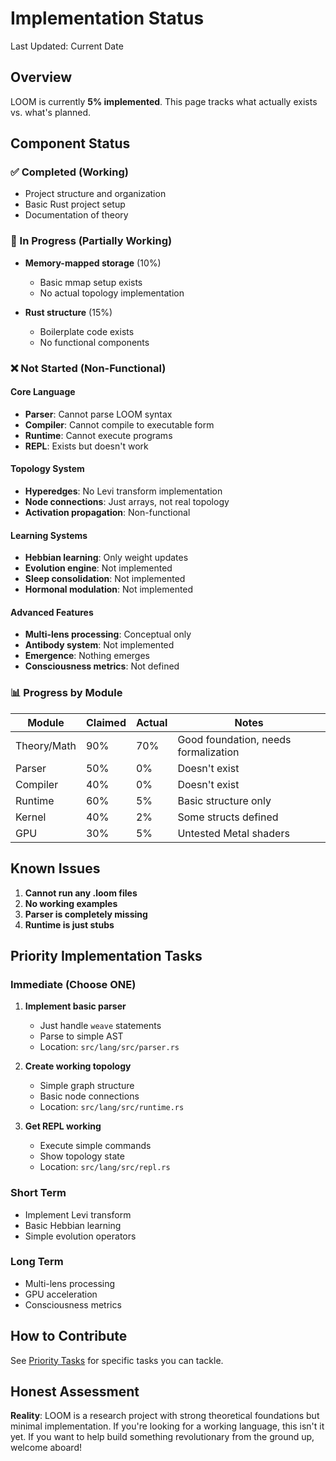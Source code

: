 # Implementation Status

Last Updated: Current Date

## Overview

LOOM is currently **5% implemented**. This page tracks what actually exists vs. what's planned.

## Component Status

### ✅ Completed (Working)
- Project structure and organization
- Basic Rust project setup
- Documentation of theory

### 🚧 In Progress (Partially Working)
- **Memory-mapped storage** (10%)
  - Basic mmap setup exists
  - No actual topology implementation

- **Rust structure** (15%)
  - Boilerplate code exists
  - No functional components

### ❌ Not Started (Non-Functional)

#### Core Language
- **Parser**: Cannot parse LOOM syntax
- **Compiler**: Cannot compile to executable form
- **Runtime**: Cannot execute programs
- **REPL**: Exists but doesn't work

#### Topology System
- **Hyperedges**: No Levi transform implementation
- **Node connections**: Just arrays, not real topology
- **Activation propagation**: Non-functional

#### Learning Systems
- **Hebbian learning**: Only weight updates
- **Evolution engine**: Not implemented
- **Sleep consolidation**: Not implemented
- **Hormonal modulation**: Not implemented

#### Advanced Features
- **Multi-lens processing**: Conceptual only
- **Antibody system**: Not implemented
- **Emergence**: Nothing emerges
- **Consciousness metrics**: Not defined

### 📊 Progress by Module

| Module | Claimed | Actual | Notes |
|--------|---------|--------|-------|
| Theory/Math | 90% | 70% | Good foundation, needs formalization |
| Parser | 50% | 0% | Doesn't exist |
| Compiler | 40% | 0% | Doesn't exist |
| Runtime | 60% | 5% | Basic structure only |
| Kernel | 40% | 2% | Some structs defined |
| GPU | 30% | 5% | Untested Metal shaders |

## Known Issues

1. **Cannot run any .loom files**
2. **No working examples**
3. **Parser is completely missing**
4. **Runtime is just stubs**

## Priority Implementation Tasks

### Immediate (Choose ONE)
1. **Implement basic parser**
   - Just handle `weave` statements
   - Parse to simple AST
   - Location: `src/lang/src/parser.rs`

2. **Create working topology**
   - Simple graph structure
   - Basic node connections
   - Location: `src/lang/src/runtime.rs`

3. **Get REPL working**
   - Execute simple commands
   - Show topology state
   - Location: `src/lang/src/repl.rs`

### Short Term
- Implement Levi transform
- Basic Hebbian learning
- Simple evolution operators

### Long Term
- Multi-lens processing
- GPU acceleration
- Consciousness metrics

## How to Contribute

See [Priority Tasks](./priority-tasks.md) for specific tasks you can tackle.

## Honest Assessment

**Reality**: LOOM is a research project with strong theoretical foundations but minimal implementation. If you're looking for a working language, this isn't it yet. If you want to help build something revolutionary from the ground up, welcome aboard!